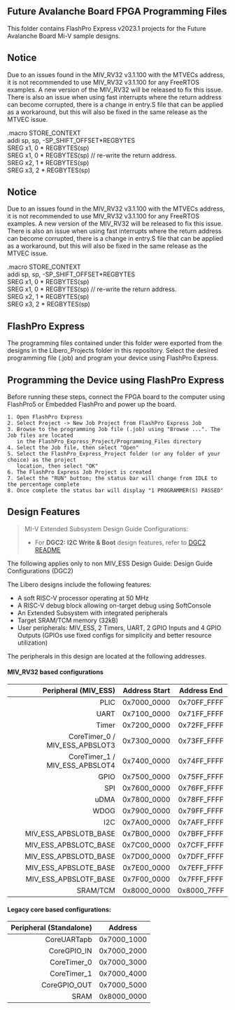 ## Future Avalanche Board FPGA Programming Files

This folder contains FlashPro Express v2023.1 projects for the Future Avalanche Board Mi-V sample designs.

## Notice
Due to an issues found in the MIV_RV32 v3.1.100 with the MTVECs address, it is not recommended to use MIV_RV32 v3.1.100 for any FreeRTOS examples. A new version of the MIV_RV32 will be released to fix this issue. 
There is also an issue when using fast interrupts where the return address can become corrupted, there is a change in entry.S file that can be applied as a workaround, but this will also be fixed in the same release as the MTVEC issue. 

.macro STORE_CONTEXT  
  addi sp, sp, -SP_SHIFT_OFFSET*REGBYTES  
  SREG x1, 0 * REGBYTES(sp)  
  SREG x1, 0 * REGBYTES(sp) // re-write the return address.  
  SREG x2, 1 * REGBYTES(sp)  
  SREG x3, 2 * REGBYTES(sp) 
  
## Notice
Due to an issues found in the MIV_RV32 v3.1.100 with the MTVECs address, it is not recommended to use MIV_RV32 v3.1.100 for any FreeRTOS examples. A new version of the MIV_RV32 will be released to fix this issue. 
There is also an issue when using fast interrupts where the return address can become corrupted, there is a change in entry.S file that can be applied as a workaround, but this will also be fixed in the same release as the MTVEC issue. 

.macro STORE_CONTEXT  
  addi sp, sp, -SP_SHIFT_OFFSET*REGBYTES  
  SREG x1, 0 * REGBYTES(sp)  
  SREG x1, 0 * REGBYTES(sp) // re-write the return address.  
  SREG x2, 1 * REGBYTES(sp)  
  SREG x3, 2 * REGBYTES(sp) 

## FlashPro Express
The programming files contained under this folder were exported from the designs in the Libero_Projects folder in this repository. Select the desired programming file (.job) and program your device using FlashPro Express.

## Programming the Device using FlashPro Express
 Before running these steps, connect the FPGA board to the computer using FlashPro5 or Embedded FlashPro and power up the board.

    1. Open FlashPro Express
    2. Select Project -> New Job Project from FlashPro Express Job   
    3. Browse to the programming Job file (.job) using "Browse ...". The Job files are located
       in the FlashPro_Express_Project/Programming_Files directory
    4. Select the Job file, then select "Open"
    5. Select the FlashPro_Express_Project folder (or any folder of your choice) as the project
       location, then select "OK"
    6. The FlashPro Express Job Project is created
    7. Select the "RUN" button; the status bar will change from IDLE to the percentage complete
    8. Once complete the status bar will display "1 PROGRAMMER(S) PASSED"

## Design Features

> MI-V Extended Subsystem Design Guide Configurations:
> * For **DGC2: I2C Write & Boot** design features, refer to [DGC2 README](../Libero_Projects/import/components/IMC_DGC2/README.md)

The following applies only to non MIV_ESS Design Guide: Design Guide Configurations (DGC2)

The Libero designs include the following features:
* A soft RISC-V processor operating at 50 MHz
* A RISC-V debug block allowing on-target debug using SoftConsole
* An Extended Subsystem with integrated peripherals
* Target SRAM/TCM memory (32kB)
* User peripherals: MIV_ESS, 2 Timers, UART, 2 GPIO Inputs and 4 GPIO Outputs (GPIOs use fixed configs for simplicity and better resource utilization)


The peripherals in this design are located at the following addresses.
#### MIV_RV32 based configurations
| Peripheral (MIV_ESS)             | Address Start | Address End    |
| ------------------------------:  |:-------------:|:--------------:|
| PLIC                             | 0x7000_0000   | 0x70FF_FFFF    |
| UART                             | 0x7100_0000   | 0x71FF_FFFF    |
| Timer                            | 0x7200_0000   | 0x72FF_FFFF    |
| CoreTimer_0 / MIV_ESS_APBSLOT3   | 0x7300_0000   | 0x73FF_FFFF    |
| CoreTimer_1 / MIV_ESS_APBSLOT4   | 0x7400_0000   | 0x74FF_FFFF    |
| GPIO                             | 0x7500_0000   | 0x75FF_FFFF    |
| SPI                              | 0x7600_0000   | 0x76FF_FFFF    |
| uDMA                             | 0x7800_0000   | 0x78FF_FFFF    |
| WDOG                             | 0x7900_0000   | 0x79FF_FFFF    |
| I2C                              | 0x7A00_0000   | 0x7AFF_FFFF    |
| MIV_ESS_APBSLOTB_BASE            | 0x7B00_0000   | 0x7BFF_FFFF    |
| MIV_ESS_APBSLOTC_BASE            | 0x7C00_0000   | 0x7CFF_FFFF    |
| MIV_ESS_APBSLOTD_BASE            | 0x7D00_0000   | 0x7DFF_FFFF    |
| MIV_ESS_APBSLOTE_BASE            | 0x7E00_0000   | 0x7EFF_FFFF    |
| MIV_ESS_APBSLOTF_BASE            | 0x7F00_0000   | 0x7FFF_FFFF    |
| SRAM/TCM                         | 0x8000_0000   | 0x8000_7FFF    |


#### Legacy core based configurations:
| Peripheral (Standalone)| Address       |
| ----------------------:|:-------------:|
| CoreUARTapb            | 0x7000_1000   |
| CoreGPIO_IN            | 0x7000_2000   |
| CoreTimer_0            | 0x7000_3000   |
| CoreTimer_1            | 0x7000_4000   |
| CoreGPIO_OUT           | 0x7000_5000   |
| SRAM                   | 0x8000_0000   |
